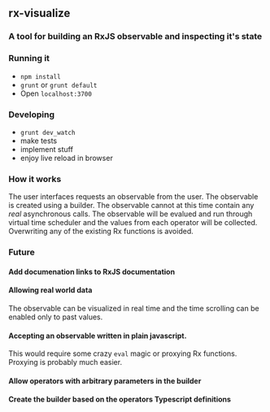 ## rx-visualize

### A tool for building an RxJS observable and inspecting it's state 

### Running it

* `npm install`
* `grunt` or `grunt default`
* Open `localhost:3700`

### Developing
* `grunt dev_watch`
* make tests
* implement stuff
* enjoy live reload in browser


### How it works

The user interfaces requests an observable from the user.
The observable is created using a builder.
The observable cannot at this time contain any *real* asynchronous calls.
The observable will be evalued and run through virtual time scheduler and the 
values from each operator will be collected.
Overwriting any of the existing Rx functions is avoided.


### Future

#### Add documenation links to RxJS documentation

#### Allowing real world data

The observable can be visualized in real time
and the time scrolling can be enabled only to past values.

#### Accepting an observable written in plain javascript.

This would require some crazy `eval` magic or proxying Rx functions.
Proxying is probably much easier.


#### Allow operators with arbitrary parameters in the builder

#### Create the builder based on the operators Typescript definitions
